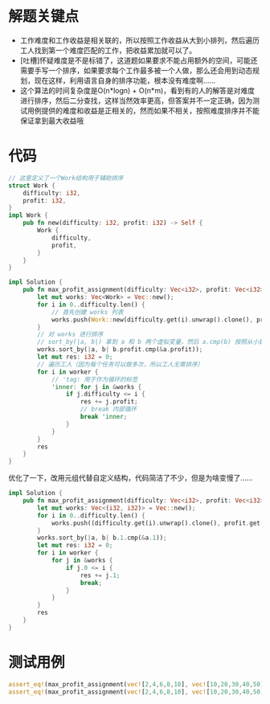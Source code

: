 # 解题关键点

- 工作难度和工作收益是相关联的，所以按照工作收益从大到小排列，然后遍历工人找到第一个难度匹配的工作，把收益累加就可以了。
- [吐槽]怀疑难度是不是标错了，这道题如果要求不能占用额外的空间，可能还需要手写一个排序，如果要求每个工作最多被一个人做，那么还会用到动态规划，现在这样，利用语言自身的排序功能，根本没有难度啊……
- 这个算法的时间复杂度是O(n\*logn) + O(n\*m)，看到有的人的解答是对难度进行排序，然后二分查找，这样当然效率更高，但答案并不一定正确，因为测试用例提供的难度和收益是正相关的，然而如果不相关，按照难度排序并不能保证拿到最大收益哦

# 代码

```rust
// 这里定义了一个Work结构用于辅助排序
struct Work {
    difficulty: i32,
    profit: i32,
}
impl Work {
    pub fn new(difficulty: i32, profit: i32) -> Self {
        Work {
            difficulty,
            profit,
        }
    }
}

impl Solution {
    pub fn max_profit_assignment(difficulty: Vec<i32>, profit: Vec<i32>, worker: Vec<i32>) -> i32 {
        let mut works: Vec<Work> = Vec::new();
        for i in 0..difficulty.len() {
            // 首先创建 works 列表
            works.push(Work::new(difficulty.get(i).unwrap().clone(), profit.get(i).unwrap().clone()));
        }
        // 对 works 进行排序
        // sort_by(|a, b|) 拿到 a 和 b 两个虚拟变量，然后 a.cmp(b) 按照从小到大排列，b.cmp(a) 按照从大到小排列
        works.sort_by(|a, b| b.profit.cmp(&a.profit));
        let mut res: i32 = 0;
        // 遍历工人（因为每个任务可以做多次，所以工人无需排序）
        for i in worker {
            // 'tag: 用于作为循环的标签
            'inner: for j in &works {
                if j.difficulty <= i {
                    res += j.profit;
                    // break 内部循环
                    break 'inner;
                }
            }
        }
        res
    }
}
```

优化了一下，改用元组代替自定义结构，代码简洁了不少，但是为啥变慢了……

```rust
impl Solution {
    pub fn max_profit_assignment(difficulty: Vec<i32>, profit: Vec<i32>, worker: Vec<i32>) -> i32 {
        let mut works: Vec<(i32, i32)> = Vec::new();
        for i in 0..difficulty.len() {
            works.push((difficulty.get(i).unwrap().clone(), profit.get(i).unwrap().clone()));
        }
        works.sort_by(|a, b| b.1.cmp(&a.1));
        let mut res: i32 = 0;
        for i in worker {
            for j in &works {
                if j.0 <= i {
                    res += j.1;
                    break;
                }
            }
        }
        res
    }
}
```

# 测试用例

```rust
assert_eq!(max_profit_assignment(vec![2,4,6,8,10], vec![10,20,30,40,50], vec![4,5,6,7]), 100);
assert_eq!(max_profit_assignment(vec![2,4,6,8,10], vec![10,20,30,40,50], vec![0]), 0);
```
